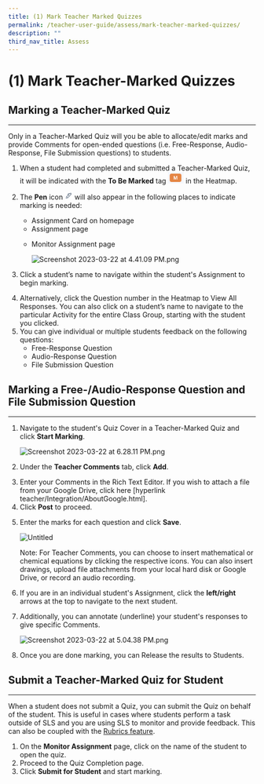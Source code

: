 ```yaml
---
title: (1) Mark Teacher Marked Quizzes
permalink: /teacher-user-guide/assess/mark-teacher-marked-quizzes/
description: ""
third_nav_title: Assess
---
```

<h1 id="-1-mark-teacher-marked-quizzes">(1) Mark Teacher-Marked Quizzes</h1>
<h2 id="-marking-a-teacher-marked-quiz-"><strong>Marking a Teacher-Marked Quiz</strong></h2>
<hr>
<p>Only in a Teacher-Marked Quiz will you be able to allocate/edit marks and provide Comments for open-ended questions (i.e. Free-Response, Audio-Response, File Submission questions) to students.</p>
<ol>
<li>When a student had completed and submitted a Teacher-Marked Quiz, it will be indicated with the <strong>To Be Marked</strong> tag <img style="width:2rem; display: inline;" src="/images/Icons/TobeMarked.png">	in the Heatmap.</li>
<li><p>The <strong>Pen</strong> icon <img style="width:1rem; display: inline;" src="/images/Icons/Pen.svg">  will also appear in the following places to indicate marking is needed:</p>
<ul>
<li>Assignment Card on homepage</li>
<li>Assignment page</li>
<li><p>Monitor Assignment page</p>
<p>  <img alt="Screenshot 2023-03-22 at 4.41.09 PM.png" src="https://s3-us-west-2.amazonaws.com/secure.notion-static.com/6f8f6e30-d31e-4636-a8a0-2c109fc78b05/Screenshot_2023-03-22_at_4.41.09_PM.png"></p>
</li>
</ul>
</li>
<li><p>Click a student’s name to navigate within the student's Assignment to begin marking. </p>
</li>
<li>Alternatively, click the Question number in the Heatmap to View All Responses. You can also click on a student’s name to navigate to the particular Activity for the entire Class Group, starting with the student you clicked.</li>
<li>You can give individual or multiple students feedback on the following questions:<ul>
<li>Free-Response Question</li>
<li>Audio-Response Question</li>
<li>File Submission Question</li>
</ul>
</li>
</ol>
<h2 id="-marking-a-free-audio-response-question-and-file-submission-question-"><strong>Marking a Free-/Audio-Response Question and File Submission Question</strong></h2>
<hr>
<ol>
<li><p>Navigate to the student's Quiz Cover in a Teacher-Marked Quiz and click <strong>Start Marking</strong>.</p>
<p> <img alt="Screenshot 2023-03-22 at 6.28.11 PM.png" src="https://s3-us-west-2.amazonaws.com/secure.notion-static.com/2a7e1626-f655-4aa9-ba3e-7eb38600939b/Screenshot_2023-03-22_at_6.28.11_PM.png"></p>
</li>
<li><p>Under the <strong>Teacher Comments</strong> tab, click <strong>Add</strong>.</p>
</li>
<li>Enter your Comments in the Rich Text Editor. If you wish to attach a file from your Google Drive, click here [hyperlink teacher/Integration/AboutGoogle.html]. </li>
<li>Click <strong>Post</strong> to proceed.</li>
<li><p>Enter the marks for each question and click <strong>Save</strong>.</p>
<p> <img alt="Untitled" src="https://s3-us-west-2.amazonaws.com/secure.notion-static.com/a1267508-901e-4ef9-80a9-7ef43a079c66/Untitled.png"></p>
<p> Note: For Teacher Comments, you can choose to insert mathematical or chemical equations by clicking the respective icons. You can also insert drawings, upload file attachments from your local hard disk or Google Drive, or record an audio recording.</p>
</li>
<li><p>If you are in an individual student's Assignment, click the <strong>left/right</strong> arrows at the top to navigate to the next student.</p>
</li>
<li><p>Additionally, you can annotate (underline) your student's responses to give specific Comments. </p>
<p> <img alt="Screenshot 2023-03-22 at 5.04.38 PM.png" src="https://s3-us-west-2.amazonaws.com/secure.notion-static.com/a3ec9f39-4cef-4a12-9514-616757dd21db/Screenshot_2023-03-22_at_5.04.38_PM.png"></p>
</li>
<li><p>Once you are done marking, you can Release the results to Students.</p>
</li>
</ol>
<h2 id="-submit-a-teacher-marked-quiz-for-student-"><strong>Submit a Teacher-Marked Quiz for Student</strong></h2>
<hr>
<p>When a student does not submit a Quiz, you can submit the Quiz on behalf of the student. This is useful in cases where students perform a task outside of SLS and you are using SLS to monitor and provide feedback. This can also be coupled with the <a href="https://www.notion.so/Add-Rubrics-to-Audio-and-Free-Response-Questions-f17e2994c5cc40d098e6653948fea491">Rubrics feature</a>.</p>
<ol>
<li>On the <strong>Monitor Assignment</strong> page, click on the name of the student to open the quiz.</li>
<li>Proceed to the Quiz Completion page.</li>
<li>Click <strong>Submit for Student</strong> and start marking.</li>
</ol>